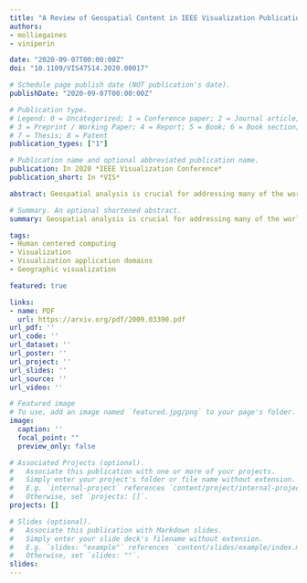 ```yaml
---
title: "A Review of Geospatial Content in IEEE Visualization Publications"
authors:
- molliegaines
- viniperin

date: "2020-09-07T00:00:00Z"
doi: "10.1109/VIS47514.2020.00017"

# Schedule page publish date (NOT publication's date).
publishDate: "2020-09-07T00:00:00Z"

# Publication type.
# Legend: 0 = Uncategorized; 1 = Conference paper; 2 = Journal article;
# 3 = Preprint / Working Paper; 4 = Report; 5 = Book; 6 = Book section;
# 7 = Thesis; 8 = Patent
publication_types: ["1"]

# Publication name and optional abbreviated publication name.
publication: In 2020 *IEEE Visualization Conference*
publication_short: In *VIS*

abstract: Geospatial analysis is crucial for addressing many of the world’s most pressing challenges. Given this, there is immense value in improving and expanding the visualization techniques used to communicate geospatial data. In this work, we explore this important intersection – between geospatial analytics and visualization – by examining a set of recent IEEE VIS Conference papers (a selection from 2017-2019) to assess the inclusion of geospatial data and geospatial analyses within these papers. After removing the papers with no geospatial data, we organize the remaining literature into geospatial data domain categories and provide insight into how these categories relate to VIS Conference paper types. We also contextualize our results by investigating the use of geospatial terms in IEEE Visualization publications over the last 30 years. Our work provides an understanding of the quantity and role of geospatial subject matter in recent IEEE VIS publications and supplies a foundation for future meta-analytical work around geospatial analytics and geovisualization that may shed light on opportunities for innovation.

# Summary. An optional shortened abstract.
summary: Geospatial analysis is crucial for addressing many of the world’s most pressing challenges. In this work, we explore this important intersection – between geospatial analytics and visualization – by examining a set of recent IEEE VIS Conference papers (a selection from 2017-2019) to assess the inclusion of geospatial data and geospatial analyses within these papers.

tags:
- Human centered computing
- Visualization
- Visualization application domains
- Geographic visualization

featured: true

links:
- name: PDF
  url: https://arxiv.org/pdf/2009.03390.pdf
url_pdf: ''
url_code: ''
url_dataset: ''
url_poster: ''
url_project: ''
url_slides: ''
url_source: ''
url_video: ''

# Featured image
# To use, add an image named `featured.jpg/png` to your page's folder. 
image:
  caption: ''
  focal_point: ""
  preview_only: false

# Associated Projects (optional).
#   Associate this publication with one or more of your projects.
#   Simply enter your project's folder or file name without extension.
#   E.g. `internal-project` references `content/project/internal-project/index.md`.
#   Otherwise, set `projects: []`.
projects: []

# Slides (optional).
#   Associate this publication with Markdown slides.
#   Simply enter your slide deck's filename without extension.
#   E.g. `slides: "example"` references `content/slides/example/index.md`.
#   Otherwise, set `slides: ""`.
slides:
---
```



